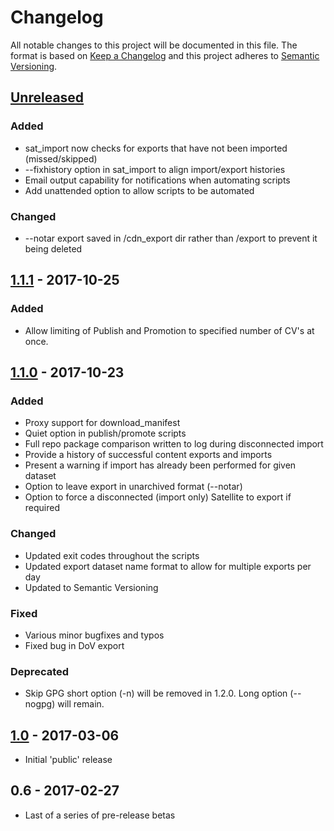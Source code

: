# Changelog
All notable changes to this project will be documented in this file.
The format is based on [Keep a Changelog](http://keepachangelog.com/en/1.0.0/)
and this project adheres to [Semantic Versioning](http://semver.org/spec/v2.0.0.html).

## [Unreleased]
### Added
- sat_import now checks for exports that have not been imported (missed/skipped)
- --fixhistory option in sat_import to align import/export histories
- Email output capability for notifications when automating scripts
- Add unattended option to allow scripts to be automated

### Changed
- --notar export saved in /cdn_export dir rather than /export to prevent it being deleted


## [1.1.1] - 2017-10-25
### Added
- Allow limiting of Publish and Promotion to specified number of CV's at once.


## [1.1.0] - 2017-10-23
### Added
- Proxy support for download_manifest
- Quiet option in publish/promote scripts
- Full repo package comparison written to log during disconnected import
- Provide a history of successful content exports and imports
- Present a warning if import has already been performed for given dataset
- Option to leave export in unarchived format (--notar)
- Option to force a disconnected (import only) Satellite to export if required

### Changed
- Updated exit codes throughout the scripts
- Updated export dataset name format to allow for multiple exports per day
- Updated to Semantic Versioning

### Fixed
- Various minor bugfixes and typos
- Fixed bug in DoV export

### Deprecated
- Skip GPG short option (-n) will be removed in 1.2.0. Long option (--nogpg) will remain.


## [1.0] - 2017-03-06
- Initial 'public' release

## 0.6 - 2017-02-27
- Last of a series of pre-release betas

[Unreleased]: https://github.com/ggatward/sat6_scripts/compare/1.1.1...HEAD
[1.1.1]: https://github.com/ggatward/sat6_scripts/compare/1.1.0...1.1.1
[1.1.0]: https://github.com/ggatward/sat6_scripts/compare/1.0...1.1.0
[1.0]: https://github.com/ggatward/sat6_scripts/compare/0.6...1.0
